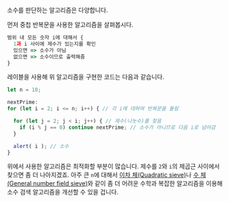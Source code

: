 소수를 판단하는 알고리즘은 다양합니다.

먼저 중첩 반복문을 사용한 알고리즘을 살펴봅시다.

```js
범위 내 모든 숫자 i에 대해서 {
  1과 i 사이에 제수가 있는지를 확인
  있으면 => 소수가 아님
  없으면 => 소수이므로 출력해줌
}
```

레이블을 사용해 위 알고리즘을 구현한 코드는 다음과 같습니다.

```js run
let n = 10;

nextPrime:
for (let i = 2; i <= n; i++) { // 각 i에 대하여 반복문을 돌림

  for (let j = 2; j < i; j++) { // 제수(나눗수)를 찾음
    if (i % j == 0) continue nextPrime; // 소수가 아니므로 다음 i로 넘어감
  }

  alert( i ); // 소수
}
```

위에서 사용한 알고리즘은 최적화할 부분이 많습니다. 제수를 `2`와 `i`의 제곱근 사이에서 찾으면 좀 더 나아지겠죠. 아주 큰 `n`에 대해서 [이차 체(Quadratic sieve)](https://ko.wikipedia.org/wiki/%EC%9D%B4%EC%B0%A8_%EC%B2%B4)나 [수 체(General number field sieve)](https://en.wikipedia.org/wiki/General_number_field_sieve)와 같이 좀 더 어려운 수학과 복잡한 알고리즘을 이용해 소수 검색 알고리즘을 개선할 수 있을 겁니다.
